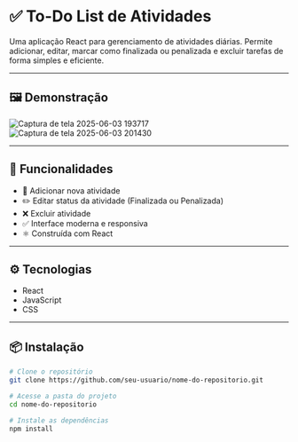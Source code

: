 # ✅ To-Do List de Atividades

Uma aplicação React para gerenciamento de atividades diárias. Permite adicionar, editar, marcar como finalizada ou penalizada e excluir tarefas de forma simples e eficiente.

---

## 🖼️ Demonstração

![Captura de tela 2025-06-03 193717](https://github.com/user-attachments/assets/2e5c91c1-aa83-4c49-afb5-e46f32cd4586)![Captura de tela 2025-06-03 201430](https://github.com/user-attachments/assets/10773a67-44a1-4464-9b07-450ed2c7345d)



---

## 🔧 Funcionalidades

- 📝 Adicionar nova atividade
- ✏️ Editar status da atividade (Finalizada ou Penalizada)
- ❌ Excluir atividade
- ✅ Interface moderna e responsiva
- ⚛️ Construída com React

---

## ⚙️ Tecnologias

- React
- JavaScript
- CSS
   
---

## 📦 Instalação

```bash
# Clone o repositório
git clone https://github.com/seu-usuario/nome-do-repositorio.git

# Acesse a pasta do projeto
cd nome-do-repositorio

# Instale as dependências
npm install
